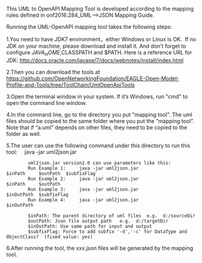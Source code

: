This UML to OpenAPI Mapping Tool is developed according to the mapping rules defined in onf2016.284_UML-->JSON Mapping Guide.

Running the UML-OpenAPI mapping tool takes the following steps:

1.You need to have JDK7 environment，either Windows or Linux is OK.  If no JDK on your machine, please download and install it. And don’t forget to configure $JAVA_HOME,$CLASSPATH and $PATH. Here is a reference URL for JDK: http://docs.oracle.com/javase/7/docs/webnotes/install/index.html

2.Then you can download the tools at https://github.com/OpenNetworkingFoundation/EAGLE-Open-Model-Profile-and-Tools/tree/ToolChain/UmlOpenApiTools

3.Open the terminal window in your system. If it’s Windows, run "cmd" to open the command line window.

4.In the command line, go to the directory you put "mapping tool". The uml files should be copied to the same folder where you put the "mapping tool". Note that if “a.uml” depends on other files, they need to be copied to the folder as well.

5.The user can use the following command under this directory to run this tool:     java -jar uml2json.jar

            uml2json.jar version2.0 can use parameters like this:
            Run Example 1:     java -jar uml2json.jar                     $inPath     $outPath  $subfixFlag
            Run Example 2:     java -jar uml2json.jar                     $inPath     $outPath
            Run Example 3:     java -jar uml2json.jar                     $inOutPath  $subfixFlag
            Run Example 4:     java -jar uml2json.jar                     $inOutPath

            $inPath: The parent directory of uml files  e.g.  d:/sourceDir
            $outPath: Json file output path   e.g.  d:/targetDir
            $inOutPath: Use same path for input and output 
            $subfixFlag: Force to add subfix '-d','-c' for DataType and ObjectClass?  (fixed value: yes)


6.After running the tool, the xxx.json files will be generated by the mapping tool.

